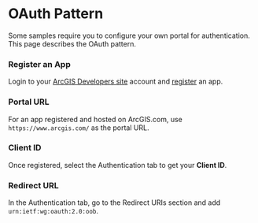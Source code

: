 # OAuth Pattern

Some samples require you to configure your own portal for authentication. This page describes the OAuth pattern.

### Register an App
Login to your [ArcGIS Developers site](http://developers.arcgis.com) account and [register](https://developers.arcgis.com/applications/#/new/) an app.

### Portal URL
For an app registered and hosted on ArcGIS.com, use `https://www.arcgis.com/` as the portal URL.

### Client ID
Once registered, select the Authentication tab to get your **Client ID**.

### Redirect URL
In the Authentication tab, go to the Redirect URIs section and add `urn:ietf:wg:oauth:2.0:oob`.
